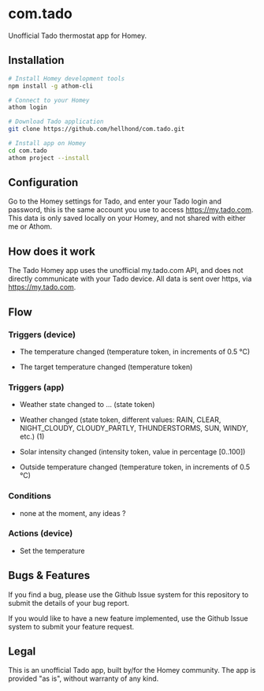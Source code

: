 # com.tado

Unofficial Tado thermostat app for Homey.

## Installation

```sh
# Install Homey development tools
npm install -g athom-cli

# Connect to your Homey
athom login

# Download Tado application
git clone https://github.com/hellhond/com.tado.git

# Install app on Homey
cd com.tado
athom project --install
```

## Configuration

Go to the Homey settings for Tado, and enter your Tado login and password, this is the same account you use to access https://my.tado.com. This data is only saved locally on your Homey, and not shared with either me or Athom.

## How does it work

The Tado Homey app uses the unofficial my.tado.com API, and does not directly communicate with your Tado device. All data is sent over https, via https://my.tado.com.

## Flow

### Triggers (device)

- The temperature changed (temperature token, in increments of 0.5 °C)

- The target temperature changed (temperature token)


### Triggers (app)

- Weather state changed to ... (state token)

- Weather changed (state token, different values: RAIN, CLEAR, NIGHT_CLOUDY, CLOUDY_PARTLY, THUNDERSTORMS, SUN, WINDY, etc.) (1)

- Solar intensity changed (intensity token, value in percentage [0..100])

- Outside temperature changed (temperature token, in increments of 0.5 °C)


### Conditions

- none at the moment, any ideas ?


### Actions (device)

- Set the temperature


## Bugs & Features

If you find a bug, please use the Github Issue system for this repository to submit the details of your bug report.

If you would like to have a new feature implemented, use the Github Issue system to submit your feature request.


## Legal

This is an unofficial Tado app, built by/for the Homey community. The app is provided "as is", without warranty of any kind.



